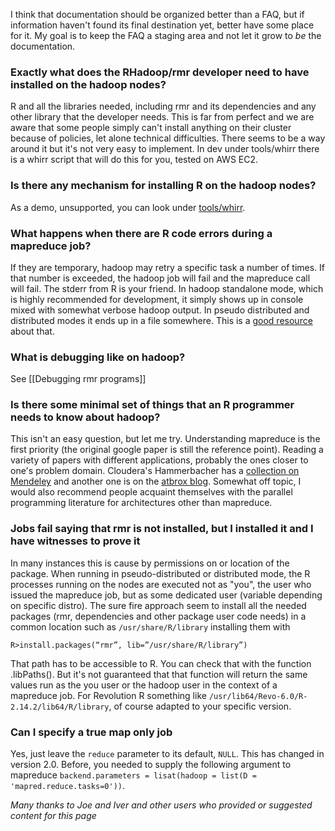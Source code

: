 I think that documentation should be organized better than a FAQ, but if information haven't found its final destination yet, better have some place for it. My goal is to keep the FAQ a staging area and not let it grow to *be* the documentation.

### Exactly what does the RHadoop/rmr developer need to have installed on the hadoop nodes?
R and  all the libraries needed, including rmr and its dependencies and any other library that the developer needs. This is far from perfect and we are aware that some people simply can't install anything on their cluster because of policies, let alone technical difficulties. There seems to be a way around it but it's not very easy to implement. In dev under tools/whirr there is a whirr script that will do this for you, tested on AWS EC2.

### Is there any mechanism for installing R on the hadoop nodes?
As a demo, unsupported, you can look under [tools/whirr](https://github.com/RevolutionAnalytics/RHadoop/tree/master/rmr/pkg/tools/whirr). 
 
### What happens when there are R code errors during a mapreduce job?

If they are temporary, hadoop may retry a specific task a number of times. If that number is exceeded, the hadoop job will fail and the mapreduce call will fail. The stderr from R is your friend. In hadoop standalone mode, which is highly recommended for development, it simply shows up in console mixed with somewhat verbose hadoop output. In pseudo distributed and distributed modes it ends up in a file somewhere. This is a [good resource](http://www.cloudera.com/blog/2009/09/apache-hadoop-log-files-where-to-find-them-in-cdh-and-what-info-they-contain/) about that.

### What is debugging like on hadoop?

See [[Debugging rmr programs]]
 
### Is there some minimal set of things that an R programmer needs to know about hadoop?

This isn't an easy question, but let me try. Understanding mapreduce is the first priority (the original google paper is still the reference point). Reading a variety of papers with different applications, probably the ones closer to one's problem domain. Cloudera's Hammerbacher has a [collection on Mendeley](http://www.mendeley.com/groups/1058401/mapreduce-applications/) and another one is on the [atbrox blog](http://atbrox.com/2011/11/09/mapreduce-hadoop-algorithms-in-academic-papers-5th-update-%E2%80%93-nov-2011/). Somewhat off topic, I would also recommend people acquaint themselves with the parallel programming literature for architectures other than mapreduce. 

### Jobs fail saying that rmr is not installed, but I installed it and I have witnesses to prove it

In many instances this is cause by permissions on or location of the package. When running in pseudo-distributed or distributed mode, the R processes running on the nodes are executed not as "you", the user who issued the mapreduce job, but as some dedicated user (variable depending on specific distro). The sure fire approach seem to install all the needed packages (rmr, dependencies and other package user code needs) in a common location such as `/usr/share/R/library` installing them with 

```
R>install.packages(“rmr”, lib=”/usr/share/R/library”)
```

That path has to be accessible to R. You can check that with the function .libPaths(). But it's not guaranteed that that function will return the same values run as the you user or the hadoop user in the context of a mapreduce job. For Revolution R something like  `/usr/lib64/Revo-6.0/R-2.14.2/lib64/R/library`, of course adapted to your specific version.

### Can I specify a true map only job


Yes, just leave the `reduce` parameter to its default, `NULL`. This has changed in version 2.0. Before, you needed to supply the following argument to mapreduce `backend.parameters = lisat(hadoop = list(D = 'mapred.reduce.tasks=0'))`. 

*Many thanks to Joe and Iver and other users who provided or suggested content for this page*